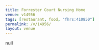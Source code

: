 ```yaml
---
title: Forrester Court Nursing Home
venue: v14956
tags: [restaurant, food, "fhrs:410850"]
permalink: /v/14956/
layout: venue
---
```

null